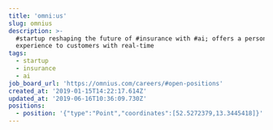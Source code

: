 ```yaml
---
title: 'omni:us'
slug: omnius
description: >-
  #startup reshaping the future of #insurance with #ai; offers a personalized
  experience to customers with real-time
tags:
  - startup
  - insurance
  - ai
job_board_url: 'https://omnius.com/careers/#open-positions'
created_at: '2019-01-15T14:22:17.614Z'
updated_at: '2019-06-16T10:36:09.730Z'
positions:
  - position: '{"type":"Point","coordinates":[52.5272379,13.3445418]}'
---
```



